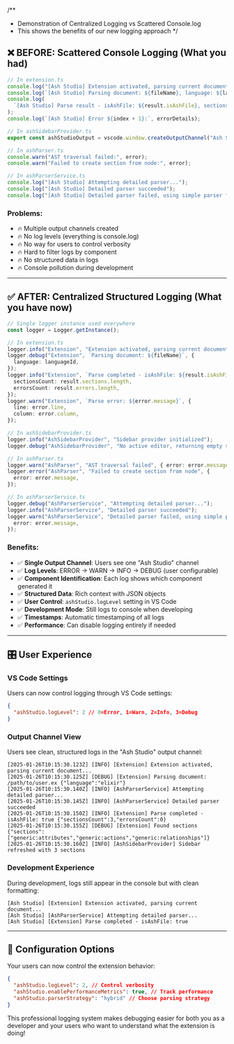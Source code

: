 /\*\*

- Demonstration of Centralized Logging vs Scattered Console.log
- This shows the benefits of our new logging approach \*/

## ❌ BEFORE: Scattered Console Logging (What you had)

```typescript
// In extension.ts
console.log("[Ash Studio] Extension activated, parsing current document...");
console.log(`[Ash Studio] Parsing document: ${fileName}, language: ${languageId}`);
console.log(
  `[Ash Studio] Parse result - isAshFile: ${result.isAshFile}, sections: ${result.sections.length}`
);
console.log(`[Ash Studio] Error ${index + 1}:`, errorDetails);

// In ashSidebarProvider.ts
export const ashStudioOutput = vscode.window.createOutputChannel("Ash Studio"); // Duplicate!

// In ashParser.ts
console.warn("AST traversal failed:", error);
console.warn("Failed to create section from node:", error);

// In ashParserService.ts
console.log("[Ash Studio] Attempting detailed parser...");
console.log("[Ash Studio] Detailed parser succeeded");
console.log("[Ash Studio] Detailed parser failed, using simple parser fallback:", error);
```

### Problems:

- 🔥 Multiple output channels created
- 🔥 No log levels (everything is console.log)
- 🔥 No way for users to control verbosity
- 🔥 Hard to filter logs by component
- 🔥 No structured data in logs
- 🔥 Console pollution during development

---

## ✅ AFTER: Centralized Structured Logging (What you have now)

```typescript
// Single logger instance used everywhere
const logger = Logger.getInstance();

// In extension.ts
logger.info("Extension", "Extension activated, parsing current document...");
logger.debug("Extension", `Parsing document: ${fileName}`, {
  language: languageId,
});
logger.info("Extension", `Parse completed - isAshFile: ${result.isAshFile}`, {
  sectionsCount: result.sections.length,
  errorsCount: result.errors.length,
});
logger.warn("Extension", `Parse error: ${error.message}`, {
  line: error.line,
  column: error.column,
});

// In ashSidebarProvider.ts
logger.info("AshSidebarProvider", "Sidebar provider initialized");
logger.debug("AshSidebarProvider", "No active editor, returning empty sidebar");

// In ashParser.ts
logger.warn("AshParser", "AST traversal failed", { error: error.message });
logger.error("AshParser", "Failed to create section from node", {
  error: error.message,
});

// In ashParserService.ts
logger.debug("AshParserService", "Attempting detailed parser...");
logger.info("AshParserService", "Detailed parser succeeded");
logger.warn("AshParserService", "Detailed parser failed, using simple parser fallback", {
  error: error.message,
});
```

### Benefits:

- ✅ **Single Output Channel**: Users see one "Ash Studio" channel
- ✅ **Log Levels**: ERROR → WARN → INFO → DEBUG (user configurable)
- ✅ **Component Identification**: Each log shows which component generated it
- ✅ **Structured Data**: Rich context with JSON objects
- ✅ **User Control**: `ashStudio.logLevel` setting in VS Code
- ✅ **Development Mode**: Still logs to console when developing
- ✅ **Timestamps**: Automatic timestamping of all logs
- ✅ **Performance**: Can disable logging entirely if needed

---

## 🎛️ User Experience

### VS Code Settings

Users can now control logging through VS Code settings:

```json
{
  "ashStudio.logLevel": 2 // 0=Error, 1=Warn, 2=Info, 3=Debug
}
```

### Output Channel View

Users see clean, structured logs in the "Ash Studio" output channel:

```
[2025-01-26T10:15:30.123Z] [INFO] [Extension] Extension activated, parsing current document...
[2025-01-26T10:15:30.125Z] [DEBUG] [Extension] Parsing document: /path/to/user.ex {"language":"elixir"}
[2025-01-26T10:15:30.140Z] [INFO] [AshParserService] Attempting detailed parser...
[2025-01-26T10:15:30.145Z] [INFO] [AshParserService] Detailed parser succeeded
[2025-01-26T10:15:30.150Z] [INFO] [Extension] Parse completed - isAshFile: true {"sectionsCount":3,"errorsCount":0}
[2025-01-26T10:15:30.155Z] [DEBUG] [Extension] Found sections {"sections":["generic:attributes","generic:actions","generic:relationships"]}
[2025-01-26T10:15:30.160Z] [INFO] [AshSidebarProvider] Sidebar refreshed with 3 sections
```

### Development Experience

During development, logs still appear in the console but with clean formatting:

```
[Ash Studio] [Extension] Extension activated, parsing current document...
[Ash Studio] [AshParserService] Attempting detailed parser...
[Ash Studio] [Extension] Parse completed - isAshFile: true
```

---

## 🔧 Configuration Options

Your users can now control the extension behavior:

```json
{
  "ashStudio.logLevel": 2, // Control verbosity
  "ashStudio.enablePerformanceMetrics": true, // Track performance
  "ashStudio.parserStrategy": "hybrid" // Choose parsing strategy
}
```

This professional logging system makes debugging easier for both you as a developer and your users
who want to understand what the extension is doing!

